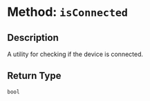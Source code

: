 # Method: `isConnected`

## Description

A utility for checking if the device is connected.

## Return Type
`bool`

